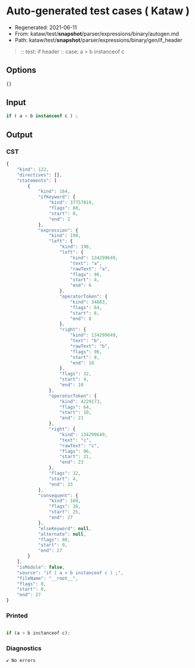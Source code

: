 # Auto-generated test cases ( Kataw )
- Regenerated: 2021-06-11
- From: kataw/test/__snapshot__/parser/expressions/binary/autogen.md
- Path: kataw/test/__snapshot__/parser/expressions/binary/gen/if_header
> :: test: if header
> :: case: a > b instanceof c
## Options

`````js
{}
`````
## Input

`````js
if ( a > b instanceof c ) ;
`````
## Output

### CST

```javascript
{
    "kind": 122,
    "directives": [],
    "statements": [
        {
            "kind": 164,
            "ifKeyword": {
                "kind": 37757019,
                "flags": 80,
                "start": 0,
                "end": 2
            },
            "expression": {
                "kind": 198,
                "left": {
                    "kind": 198,
                    "left": {
                        "kind": 134299649,
                        "text": "a",
                        "rawText": "a",
                        "flags": 96,
                        "start": 4,
                        "end": 6
                    },
                    "operatorToken": {
                        "kind": 34883,
                        "flags": 64,
                        "start": 6,
                        "end": 8
                    },
                    "right": {
                        "kind": 134299649,
                        "text": "b",
                        "rawText": "b",
                        "flags": 96,
                        "start": 8,
                        "end": 10
                    },
                    "flags": 32,
                    "start": 4,
                    "end": 10
                },
                "operatorToken": {
                    "kind": 4229173,
                    "flags": 64,
                    "start": 10,
                    "end": 21
                },
                "right": {
                    "kind": 134299649,
                    "text": "c",
                    "rawText": "c",
                    "flags": 96,
                    "start": 21,
                    "end": 23
                },
                "flags": 32,
                "start": 4,
                "end": 23
            },
            "consequent": {
                "kind": 168,
                "flags": 16,
                "start": 25,
                "end": 27
            },
            "elseKeyword": null,
            "alternate": null,
            "flags": 80,
            "start": 0,
            "end": 27
        }
    ],
    "isModule": false,
    "source": "if ( a > b instanceof c ) ;",
    "fileName": "__root__",
    "flags": 0,
    "start": 0,
    "end": 27
}
```

### Printed

```javascript

if (a > b inctanceof c);
```

### Diagnostics

```javascript
✔ No errors
```

